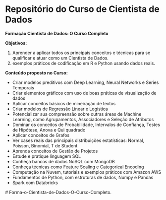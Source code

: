 # Repositório do Curso de Cientista de Dados
__Formação Cientista de Dados: O Curso Completo__

__Objetivos:__
1. Aprender a aplicar todos os principais conceitos e técnicas para se qualificar e atuar como um Cientista de Dados.
2. exemplos práticos de codificação em R e Python usando dados reais.

__Conteúdo proposto no Curso:__
* Criar modelos preditivos com Deep Learning, Neural Networks e Series Temporais
* Criar elementos gráficos com uso de boas práticas de visualização de dados
* Aplicar conceitos básicos de mineiração de textos
* Criar modelos de Regressão Linear e Logística
* Potencializar sua compreensão sobre outras áreas de Machine Learning, como Agrupamentos, Associadores e Seleção de Atributos
* Dominar os conceitos de Probabilidade, Intervalos de Confiança, Testes de Hipótese, Anova e Qui quadrado
* Aplicar conceitos de Grafos
* Ver cases reais das principais distribuições estatísticas: Normal, Poisson, Binomial, T de Student
* Aprenda conceitos de Gestão de Projetos
* Estude e pratique linguagem SQL
* Conheça bancos de dados NoSQL com MongoDB
* Conheça técnicas como Feature Scaling e Categorical Encoding
* Computação na Nuvem, tutoriais e exemplos práticos com Amazon AWS
* Fundamentos de Python, com estruturas de dados, Numpy e Pandas
* Spark com Databricks

#   F o r m a - o - C i e n t i s t a - d e - D a d o s - O - C u r s o - C o m p l e t o .  
 